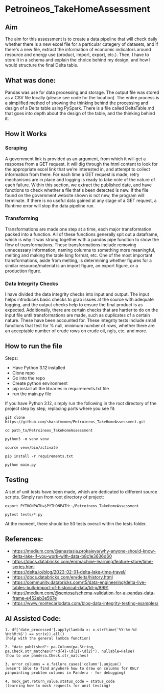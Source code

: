 # Petroineos_TakeHomeAssessment

## Aim

The aim for this assessment is to create a data pipeline that will check daily whether there is a new excel file for a particular categery of datasets, and if there's a new file, extract the information of economic indicators around resource and energy use (product, import, export, etc.). Then, I have to store it in a schema and explain the choice behind my design, and how I would structure the final Delta table. 

## What was done:

Pandas was use for data processing and storage. The output file was stored as a CSV file locally (please see code for the location). The entire process is a simplified method of showing the thinking behind the processing and design of a Delta table using PySpark. There is a file called DeltaTable.md that goes into depth about the design of the table, and the thinking behind it. 

## How it Works

### Scraping

A government link is provided as an argument, from which it will get a response from a GET request. It will dig through the html content to look for the appropriate excel link that we're interested in, and attempt to collect information from there. For each time a GET request is made, retry mechanisms are in place and logging is ready to take note of the nature of each failure. Within this section, we extract the published date, and have functions to check whether a file that's been detected is new. If the file found on the government website shown is not new, the program will terminate. If there is no useful data gained at any stage of a GET request, a Runtime error will stop the data pipeline run.

### Transforming

Transformations are made one step at a time, each major transformation packed into a function. All of these functions generally spit out a dataframe, which is why it was strung together with a pandas pipe function to show the flow of transformations. These transformations include removing unnecessary information, naming columns to something more meaningful, melting and making the table long format, etc. One of the most important transformations, aside from melting, is determining whether figures for a similar resource/material is an import figure, an export figure, or a production figure. 

### Data Integrity Checks

I have divided the data integrity checks into input and output. The input helps introduces basic checks to grab issues at the source with adequate logging, and the output checks help to ensure the final product is as expected. Additionally, there are certain checks that are harder to do on the input file until transformations are made, such as duplicates of a certain nature. These have been accounted for. These integrity tests include small functions that test for % null, minimum number of rows, whether there are an acceptable number of crude rows on crude oil, ngls, etc. and more. 

## How to run the file

Steps:
- Have Python 3.12 installed
- Clone repo
- Go into the repo
- Create python environment
- pip install all the libraries in requirements.txt file
- run the main.py file

If you have Python 3.12, simply run the following in the root directory of the project step by step, replacing parts where you see fit:
```
git clone https://github.com/sharafmomen/Petroineos_TakeHomeAssessment.git

cd path_to/Petroineos_TakeHomeAssessment

python3 -m venv venv

source venv/bin/activate

pip install -r requirements.txt

python main.py
```

## Testing

A set of unit tests have been made, which are dedicated to different source scripts. Simply run from root directory of project:

```
export PYTHONPATH=$PYTHONPATH:~/Petroineos_TakeHomeAssessment

pytest tests/*.py

```

At the moment, there should be 50 tests overall within the tests folder. 

## References:
- https://medium.com/@anastasia.prokaieva/why-anyone-should-know-delta-lake-if-you-work-with-data-b8c1e3636d60
- https://docs.databricks.com/en/machine-learning/feature-store/time-series.html 
- https://delta.io/blog/2023-02-01-delta-lake-time-travel/ 
- https://docs.databricks.com/en/delta/history.html
- https://community.databricks.com/t5/data-engineering/delta-live-tables-bulk-import-of-historical-data/td-p/8991 
- https://medium.com/@sentosa/schema-validation-for-a-pandas-data-frame-e452eb3e567e
- https://www.montecarlodata.com/blog-data-integrity-testing-examples/

## AI Assisted Code:
```
1. df['date_processed'].apply(lambda x: x.strftime('%Y-%m-%d %H:%M:%S') == str(x)).all() 
(help with the general lambda function)

2. "date_published": pa.Column(pa.String, pa.Check.str_matches(r"\d{4}-\d{2}-\d{2}"), nullable=False) 
(how to use pandera.Check.str_matches)

3. error_columns = e.failure_cases['column'].unique() 
(wasn't able to find anywhere how to draw on columns for ONLY pinpointing problem columns in Pandera - for debugging)

4. mock_get.return_value.status_code = status_code 
(learning how to mock requests for unit testing)
```
